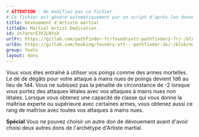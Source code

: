 ```yaml
---
# ATTENTION : Ne modifiez pas ce fichier
# Ce fichier est généré automatiquement par un script d'après les données du module Foundry VTT officiel et de sa traduction
title: Dévouement d'Artiste martial
titleEn: Martial Artist Dedication
id: zn7arorE3VJLNYsb
urlFr: https://gitlab.com/pathfinder-fr/foundryvtt-pathfinder2-fr/-/blob/master/data/feats/zn7arorE3VJLNYsb.htm
urlEn: https://gitlab.com/hooking/foundry-vtt---pathfinder-2e/-/blob/master/packs/data/feats.db/martial-artist-dedication.json
group: feats
layout: dons
---
```

Vous vous êtes entraîné à utiliser vos poings comme des armes mortelles. Le dé de dégâts pour votre attaque à mains nues de poings  devient 1d6 au lieu de 1d4. Vous ne subissez pas la pénalité de circonstance de -2 lorsque vous portez des attaques létales avec vos attaques à mains nues non létales. Lorsque vous obtenez une capacité de classe qui vous donne la maîtrise experte ou supérieure avec certaines armes, vous obtenez aussi ce rang de maîtrise avec toutes vos attaques à mains nues.

**Spécial** Vous ne pouvez choisir un autre don de dévouement avant d'avoir choisi deux autres dons de l'archétype d'Artiste martial.


